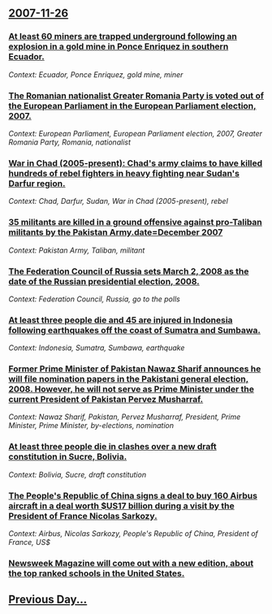 ## [2007-11-26](/news/2007/11/26/index.md)

### [ At least 60 miners are trapped underground following an explosion in a gold mine in Ponce Enriquez in southern Ecuador. ](/news/2007/11/26/at-least-60-miners-are-trapped-underground-following-an-explosion-in-a-gold-mine-in-ponce-enriquez-in-southern-ecuador.md)
_Context: Ecuador, Ponce Enriquez, gold mine, miner_

### [ The Romanian nationalist Greater Romania Party is voted out of the European Parliament in the European Parliament election, 2007. ](/news/2007/11/26/the-romanian-nationalist-greater-romania-party-is-voted-out-of-the-european-parliament-in-the-european-parliament-election-2007.md)
_Context: European Parliament, European Parliament election, 2007, Greater Romania Party, Romania, nationalist_

### [ War in Chad (2005-present): Chad's army claims to have killed hundreds of rebel fighters in heavy fighting near Sudan's Darfur region. ](/news/2007/11/26/war-in-chad-2005apresent-chad-s-army-claims-to-have-killed-hundreds-of-rebel-fighters-in-heavy-fighting-near-sudan-s-darfur-region.md)
_Context: Chad, Darfur, Sudan, War in Chad (2005-present), rebel_

### [ 35 militants are killed in a ground offensive against pro-Taliban militants by the Pakistan Army.date=December 2007 ](/news/2007/11/26/35-militants-are-killed-in-a-ground-offensive-against-pro-taliban-militants-by-the-pakistan-army-date-december-2007.md)
_Context: Pakistan Army, Taliban, militant_

### [ The Federation Council of Russia sets March 2, 2008 as the date of the Russian presidential election, 2008. ](/news/2007/11/26/the-federation-council-of-russia-sets-march-2-2008-as-the-date-of-the-russian-presidential-election-2008.md)
_Context: Federation Council, Russia, go to the polls_

### [ At least three people die and 45 are injured in Indonesia following earthquakes off the coast of Sumatra and Sumbawa. ](/news/2007/11/26/at-least-three-people-die-and-45-are-injured-in-indonesia-following-earthquakes-off-the-coast-of-sumatra-and-sumbawa.md)
_Context: Indonesia, Sumatra, Sumbawa, earthquake_

### [ Former Prime Minister of Pakistan Nawaz Sharif announces he will file nomination papers in the Pakistani general election, 2008. However, he will not serve as Prime Minister under the current President of Pakistan Pervez Musharraf. ](/news/2007/11/26/former-prime-minister-of-pakistan-nawaz-sharif-announces-he-will-file-nomination-papers-in-the-pakistani-general-election-2008-however-h.md)
_Context: Nawaz Sharif, Pakistan, Pervez Musharraf, President, Prime Minister, Prime Minister, by-elections, nomination_

### [ At least three people die in clashes over a new draft constitution in Sucre, Bolivia. ](/news/2007/11/26/at-least-three-people-die-in-clashes-over-a-new-draft-constitution-in-sucre-bolivia.md)
_Context: Bolivia, Sucre, draft constitution_

### [ The People's Republic of China signs a deal to buy 160 Airbus aircraft in a deal worth $US17 billion during a visit by the President of France Nicolas Sarkozy. ](/news/2007/11/26/the-people-s-republic-of-china-signs-a-deal-to-buy-160-airbus-aircraft-in-a-deal-worth-us17-billion-during-a-visit-by-the-president-of-fra.md)
_Context: Airbus, Nicolas Sarkozy, People's Republic of China, President of France, US$_

### [ Newsweek Magazine will come out with a new edition, about the top ranked schools in the United States. ](/news/2007/11/26/newsweek-magazine-will-come-out-with-a-new-edition-about-the-top-ranked-schools-in-the-united-states.md)
## [Previous Day...](/news/2007/11/25/index.md)

